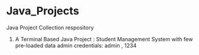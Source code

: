 # Java_Projects
Java Project Collection respository

1. A Terminal Based Java Project : Student Management System with few pre-loaded data
   admin credentials: admin , 1234
